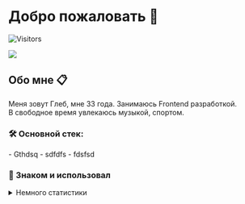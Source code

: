 <!---
pomehy/pomehy is a ✨ special ✨ repository because its `README.md` (this file) appears on your GitHub profile.
You can click the Preview link to take a look at your changes.
--->



# Добро пожаловать 👋
![Visitors](https://visitor-badge.glitch.me/badge?page_id=pomehy)


<a target="_blank" href="https://t.me/cottong"><img src="https://img.shields.io/badge/Telegram-000000?style=plastic&logo=Telegram&labelColor=black"/></a>

## Обо мне 📋

  Меня зовут Глеб, мне 33 года. Занимаюсь Frontend разработкой.<br/>
  В свободное время увлекаюсь музыкой, спортом. <br/>

<h3>🛠 Основной стек:</h3>
- Gthdsq
- sdfdfs
- fdsfsd


<h3>🔨 Знаком и использовал</h3>


<details>
<summary>Немного статистики</summary>
<img height="140px" src="https://github-readme-stats.vercel.app/api?username=pomehy&hide_title=true&hide_border=true&show_icons=true&include_all_commits=true&count_private=true&line_height=21&text_color=000&icon_color=000&bg_color=ea6161,ffc64d,fffc4d,52fa5a,4dfcff,c64dff&theme=graywhite" /><br>
<!--START_SECTION:waka-->
<!--END_SECTION:waka-->
</details>
